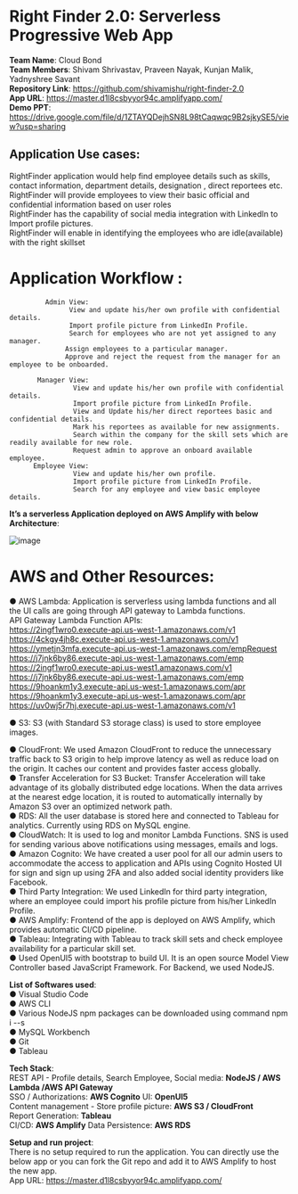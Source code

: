
# Right Finder 2.0: Serverless Progressive Web App   
**Team Name**: Cloud Bond  
**Team Members**: Shivam Shrivastav, Praveen Nayak, Kunjan Malik, Yadnyshree Savant  
**Repository Link**: https://github.com/shivamishu/right-finder-2.0  
**App URL**: https://master.d1l8csbyyor94c.amplifyapp.com/  
**Demo PPT**:
https://drive.google.com/file/d/1ZTAYQDejhSN8L98tCaqwqc9B2sjkySE5/view?usp=sharing



## Application Use cases:
RightFinder application would help find employee details such as skills, contact information, department details, designation , direct reportees etc.   
RightFinder will provide employees to view their basic official and confidential information based on user roles  
RightFinder has the capability of social media integration with LinkedIn to Import profile pictures.  
RightFinder will enable in identifying the employees who are idle(available) with the right skillset  

# Application Workflow : 
             Admin View: 
                   View and update his/her own profile with confidential details.
                   Import profile picture from LinkedIn Profile.
                   Search for employees who are not yet assigned to any manager.
                  Assign employees to a particular manager.
                  Approve and reject the request from the manager for an employee to be onboarded.
            
           Manager View:
                    View and update his/her own profile with confidential details.
                    Import profile picture from LinkedIn Profile.
                    View and Update his/her direct reportees basic and confidential details.
                    Mark his reportees as available for new assignments.
                    Search within the company for the skill sets which are readily available for new role.
                    Request admin to approve an onboard available employee.
          Employee View:
                    View and update his/her own profile.
                    Import profile picture from LinkedIn Profile.
                    Search for any employee and view basic employee details.
                    
                    
         
         
  **It’s a serverless Application deployed on AWS Amplify with below Architecture**:   

![image](https://user-images.githubusercontent.com/24988178/118391798-03c33980-b5eb-11eb-9221-b0c894bfb337.png)


                    
                    
# AWS and Other Resources: 

● AWS Lambda: Application is serverless using lambda functions and all the UI calls are going through API gateway to Lambda functions.  
API Gateway Lambda Function APIs:  
https://2ingf1wro0.execute-api.us-west-1.amazonaws.com/v1  
https://4ckgy4jh8c.execute-api.us-west-1.amazonaws.com/v1  
https://ymetjn3mfa.execute-api.us-west-1.amazonaws.com/empRequest  
https://j7jnk6by86.execute-api.us-west-1.amazonaws.com/emp  
https://2ingf1wro0.execute-api.us-west1.amazonaws.com/v1  
https://j7jnk6by86.execute-api.us-west-1.amazonaws.com/emp  
https://9hoankm1y3.execute-api.us-west-1.amazonaws.com/apr  
https://9hoankm1y3.execute-api.us-west-1.amazonaws.com/apr  
https://uv0wj5r7hj.execute-api.us-west-1.amazonaws.com/v1  

● S3: S3 (with Standard S3 storage class) is used to store employee images.  

● CloudFront: We used Amazon CloudFront to reduce the unnecessary traffic back to S3
origin to help improve latency as well as reduce load on the origin. It caches our content
and provides faster access globally.   
● Transfer Acceleration for S3 Bucket: Transfer Acceleration will take advantage of its
globally distributed edge locations. When the data arrives at the nearest edge location, it
is routed to automatically internally by Amazon S3 over an optimized network path.  
● RDS: All the user database is stored here and connected to Tableau for analytics.  Currently using RDS on MySQL engine.    
● CloudWatch: It is used to log and monitor Lambda Functions.  SNS is used for sending various above notifications using messages, emails and logs.    
● Amazon Cognito: We have created a user pool for all our admin users to accommodate the access to application and APIs using Cognito Hosted UI for sign and sign up using 2FA and also added social identity providers like Facebook.  
● Third Party Integration: We used LinkedIn for third party integration, where an employee could import his profile picture from his/her LinkedIn Profile.  
● AWS Amplify: Frontend of the app is deployed on AWS Amplify, which provides automatic CI/CD pipeline.  
● Tableau: Integrating with Tableau to track skill sets and check employee availability for a particular skill set.  
● Used OpenUI5 with bootstrap to build UI. It is an open source Model View Controller based JavaScript Framework. For Backend, we used NodeJS.  



**List of Softwares used**:  
● Visual Studio Code   
● AWS CLI   
● Various NodeJS npm packages can be downloaded using command npm i --s  
● MySQL Workbench  
● Git  
● Tableau  

**Tech Stack**:  
REST API - Profile details, Search Employee, Social media: **NodeJS / AWS Lambda /AWS API Gateway**  
SSO / Authorizations: **AWS Cognito** 
UI: **OpenUI5**  
Content management - Store profile picture: **AWS S3 / CloudFront**  
Report Generation: **Tableau**  
CI/CD: **AWS Amplify** 
Data Persistence: **AWS RDS**  

**Setup and run project**:  
There is no setup required to run the application. You can directly use the below app or you can fork the Git repo and add it to AWS Amplify to host the new app.  
App URL: https://master.d1l8csbyyor94c.amplifyapp.com/




